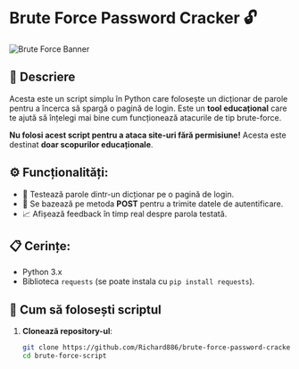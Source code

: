 # Brute Force Password Cracker 🔓

![Brute Force Banner](https://your-image-url.com/banner.png)

## 🎯 Descriere

Acesta este un script simplu în Python care folosește un dicționar de parole pentru a încerca să spargă o pagină de login. Este un **tool educațional** care te ajută să înțelegi mai bine cum funcționează atacurile de tip brute-force.

**Nu folosi acest script pentru a ataca site-uri fără permisiune!** Acesta este destinat **doar scopurilor educaționale**.

## ⚙️ Funcționalități:
- 🚀 Testează parole dintr-un dicționar pe o pagină de login.
- 🔐 Se bazează pe metoda **POST** pentru a trimite datele de autentificare.
- 📈 Afișează feedback în timp real despre parola testată.

## 📋 Cerințe:
- Python 3.x
- Biblioteca `requests` (se poate instala cu `pip install requests`).

## 🚀 Cum să folosești scriptul

1. **Clonează repository-ul**:
   ```bash
   git clone https://github.com/Richard886/brute-force-password-cracker.git
   cd brute-force-script
